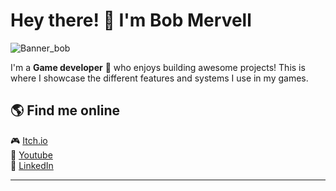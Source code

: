 # Hey there! 👋 I'm Bob Mervell

![Banner_bob](https://github.com/user-attachments/assets/7a5167dd-a03e-4431-be93-61570ebace29)



I'm a **Game developer** 🚀 who enjoys building awesome projects!
This is where I showcase the different features and systems I use in my games.
 <!--
## 🛠 Latest projects  
🔹 Languages: JavaScript, Python, C++  
🔹 Frontend: React, Vue, TailwindCSS  
🔹 Backend: Node.js, Express, Firebase  
🔹 Database: PostgreSQL, MongoDB  
-->
## 🌎 Find me online  
🎮 [Itch.io](https://bob-mervell.itch.io/)  
🎥 [Youtube](https://www.youtube.com/@bobmervell7044)  
🔗 [LinkedIn](https://www.linkedin.com/in/lucas-rouze)  

---

